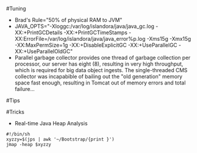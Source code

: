 #Tuning
* Brad's Rule="50% of physical RAM to JVM"
* JAVA_OPTS="-Xloggc:/var/log/islandora/java/java_gc.log -XX:+PrintGCDetails -XX:+PrintGCTimeStamps -XX:ErrorFile=/var/log/islandora/java/java_error%p.log -Xms15g -Xmx15g -XX:MaxPermSize=1g -XX:+DisableExplicitGC -XX:+UseParallelGC -XX:+UseParallelOldGC"
* Parallel garbage collector provides one thread of garbage collection per processor, our server has eight (8), resulting in very high throughput, which is required for big data object ingests.  The single-threaded CMS collector was incapabible of bailing out the "old generation" memory space fast enough, resulting in Tomcat out of memory errors and total failure...

#Tips

#Tricks

* Real-time Java Heap Analysis 
```
#!/bin/sh
xyzzy=$(jps | awk '~/Bootstrap/{print }')
jmap -heap $xyzzy
```
